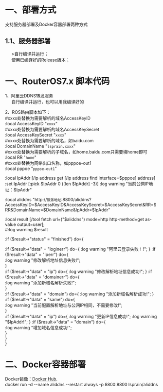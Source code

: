 # 一、部署方式
支持服务器部署及Docker容器部署两种方式
## 1.1、服务器部署
&emsp;&ensp;>自行编译并运行；   
&emsp;&ensp;使用已编译好的Release版本；
# 一、RouterOS7.x 脚本代码
1、阿里云DDNS转发服务  
&emsp;&ensp;自行编译并运行，也可以用我编译好的

2、ROS路由脚本如下：  
#xxxx处替换为需要解析的域名AccessKeyID  
:local AccessKeyID "`xxxx`"   
#xxxx处替换为需要解析的域名AccessKeySecret  
:local AccessKeySecret "`xxxx`"   
#xxxx处替换为需要解析的域名，如baidu.com  
:local DomainName "`lsprain.xxxx`"  
#xxxx处替换为需要解析的子域名，如home.baidu.com只需要填home即可   
:local RR "`home`"   
#xxxx处替换为网络出口名称，如pppoe-out1  
:local pppoe "`pppoe-out1`"   

:local IpAddr [/ip address get [/ip address find interface=$pppoe] address]  
:set IpAddr [:pick $IpAddr 0 ([len $IpAddr] -3)]  
:log warning "当前公网IP地址：$IpAddr"  

:local aliddns "http://`服务地址`:8800/aliddns?AccessKeyID=$AccessKeyID&AccessKeySecret=$AccessKeySecret&RR=$RR&DomainName=$DomainName&IpAddr=$IpAddr"  

:local result [/tool fetch url=("$aliddns") mode=http http-method=get as-value output=user];  
#:log warning $result  

:if ($result->"status" = "finished") do={  

:if ($result->"data" = "loginerr") do={  
:log warning "阿里云登录失败！!";  
}  
:if ($result->"data" = "iperr") do={  
:log warning "修改解析地址信息失败!";  
}  
:if ($result->"data" = "ip") do={  
:log warning "修改解析地址信息成功!";  
}  
:if ($result->"data" = "domainerr") do={  
:log warning "添加新域名解析失败!";  
}  
:if ($result->"data" = "domain") do={  
:log warning "添加新域名解析成功!";  
}  
:if ($result->"data" = "same") do={  
:log warning "当前配置解析地址与公网IP相同，不需要修改!";  
}  
:if ($result->"data" = "ip") do={  
:log warning "更新IP信息成功!";  
:log warning "$IpAddr!";  
}  
:if ($result->"data" = "domain") do={  
:log warning "增加域名信息成功!";  
}  
}  
}  


# 二、Docker容器部署
Docker镜像：[Docker Hub]([https://pages.github.com/](https://hub.docker.com/r/lsprain/aliddns)).  
docker run -d --name aliddns --restart always -p 8800:8800 lsprain/aliddns
